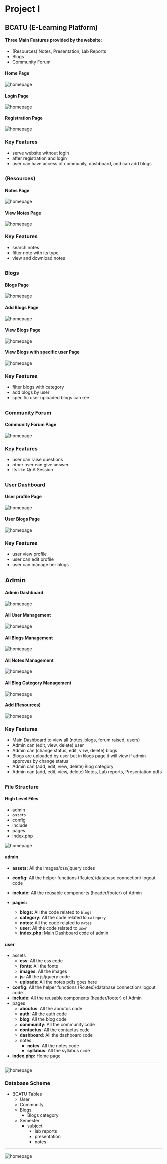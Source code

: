 # Project I
## BCATU (E-Learning Platform)

#### Three Main Features provided by the website:

- (Resources) Notes, Presentation, Lab Reports
- Blogs
- Community Forum

#### Home Page

![homepage](./assets/images/githubimages/imgHomepage.png)

#### Login Page

![homepage](./assets/images/githubimages/login.png)

#### Registration Page

![homepage](./assets/images/githubimages/registration.png)

### Key Features

- serve website without login
- after registration and login
- user can have access of community, dashboard, and can add blogs

##

### (Resources)

#### Notes Page

![homepage](./assets/images/githubimages/notespage.png)

#### View Notes Page

![homepage](./assets/images/githubimages/viewpdfs.png)

### Key Features

- search notes
- filter note with its type
- view and download notes

##

### Blogs

#### Blogs Page

![homepage](./assets/images/githubimages/blogpage.png)

#### Add Blogs Page

![homepage](./assets/images/githubimages/addblogs.png)

#### View Blogs Page

![homepage](./assets/images/githubimages/viewblogs.png)

#### View Blogs with specific user Page

![homepage](./assets/images/githubimages/userblogs.png)

### Key Features

- filter blogs with category
- add blogs by user
- specific user uploaded blogs can see

##

### Community Forum

#### Community Forum Page

![homepage](./assets/images/githubimages/communitypage.png)

### Key Features

- user can raise questions
- other user can give answer
- its like QnA Session

##

### User Dashboard

#### User profile Page

![homepage](./assets/images/githubimages/userprofile.png)

#### User Blogs Page

![homepage](./assets/images/githubimages/myblogs.png)

### Key Features

- user view profile
- user can edit profile
- user can manage her blogs

## Admin

#### Admin Dashboard

![homepage](./assets/images/githubimages/admin/admindashboard.png)

#### All User Management

![homepage](./assets/images/githubimages/admin/alluser.png)

#### All Blogs Management

![homepage](./assets/images/githubimages/admin/allblogs.png)

#### All Notes Management

![homepage](./assets/images/githubimages/admin/allnotes.png)

#### All Blog Category Management

![homepage](./assets/images/githubimages/admin/blogcategory.png)

#### Add (Resources)

![homepage](./assets/images/githubimages/admin/addnotes.png)

### Key Features

- Main Dashboard to view all (notes, blogs, forum raised, users)
- Admin can (edit, view, delete) user
- Admin can (change status, edit, view, delete) blogs
- Blogs are uploaded by user but in blogs page it will view if admin approves by change status
- Admin can (add, edit, view, delete) Blog category
- Admin can (add, edit, view, delete) Notes, Lab reports, Presentation pdfs

##

### File Structure

#### High Level Files

- admin
- assets
- config
- include
- pages
- index.php

![homepage](./assets/images/githubimages/files/highlevelfile.png)

#### admin

- **assets:** All the images/css/jquery codes
- **config:** All the helper functions (Routes)/database connection/ logout code
- **include:** All the reusable components (header/footer) of Admin

- **pages:**
  - **blogs:** All the code related to `blogs`
  - **category:** All the code related to `category`
  - **notes:** All the code related to `notes`
  - **user:** All the code related to `user`
  - **index.php:** Main Dashboard code of admin

#### user

- assets
  - **css**: All the css code
  - **fonts**: All the fonts
  - **images**: All the images
  - **js**: All the js/jquery code
  - **uploads**: All the notes pdfs goes here
- **config:** All the helper functions (Routes)/database connection/ logout code
- **include**: All the reusable components (header/footer) of Admin
- pages
  - **aboutus**: All the aboutus code
  - **auth**: All the auth code
  - **blog**: All the blog code
  - **community**: All the community code
  - **contactus**: All the contactus code
  - **dashboard**: All the dashboard code
  - notes
    - **notes**: All the notes code
    - **syllabus**: All the syllabus code
- **index.php:** Home page

---

![homepage](./assets/images/githubimages/files/files.png)

### Database Scheme

- BCATU Tables
  - User
  - Community
  - Blogs
    - Blogs category
  - Semester
    - subject
      - lab reports
      - presentation
      - notes

---

![homepage](./assets/images/githubimages/database/databasescheme.png)
